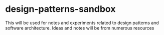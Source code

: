 # design-patterns-sandbox
This will be used for notes and experiments related to design patterns and software architecture. Ideas and notes will be from numerous resources
